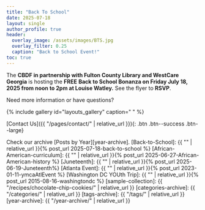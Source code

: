```yaml
---
title: "Back To School"
date: 2025-07-18
layout: single
author_profile: true
header:
  overlay_image: /assets/images/BTS.jpg
  overlay_filter: 0.25
  caption: "Back to School Event!"
toc: true
---
```


The **CBDF in partnership with Fulton County Library and WestCare Georgia** is hosting the **FREE** **Back to School Bonanza on Friday July 18, 2025 from noon to 2pm at Louise Watley.** See the flyer to **RSVP**.

Need more information or have questions?

{% include gallery id="layouts_gallery" caption=" " %}

[Contact Us]({{ "/pages/contact/" | relative_url }}){: .btn .btn--success .btn--large}



Check our archive [Posts by Year][year-archive].
[Back-to-School]: {{ "" | relative_url }}{% post_url 2025-07-18-back-to-school %}
[African-American-curriculum]: {{ "" | relative_url }}{% post_url 2025-06-27-African-American-history %}
[Juneteenth]: {{ "" | relative_url }}{% post_url 2025-06-19-Juneteenth%}
[Atlanta Event]: {{ "" | relative_url }}{% post_url 2023-01-11-ymcaAtlEvent %}
[Washington DC YOUth Trip]: {{ "" | relative_url }}{% post_url 2015-08-16-washingtondc %}
[sample-collection]: {{ "/recipes/chocolate-chip-cookies/" | relative_url }}
[categories-archive]: {{ "/categories/" | relative_url }} 
[tags-archive]: {{ "/tags/" | relative_url }}
[year-archive]: {{ "/year-archive/" | relative_url }}


